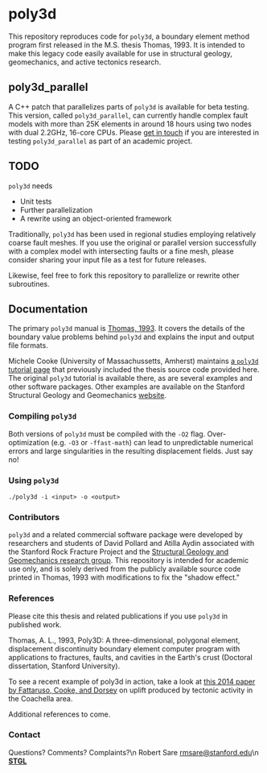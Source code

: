 # poly3d

This repository reproduces code for `poly3d`, a boundary element method program first released in the M.S. thesis Thomas, 1993. It is intended to make this legacy code easily available for use in structural geology, geomechanics, and active tectonics research.

## poly3d_parallel

A C++ patch that parallelizes parts of `poly3d` is available for beta testing. This version, called `poly3d_parallel`, can currently handle complex fault models with more than 25K elements in around 18 hours using two nodes with dual 2.2GHz, 16-core CPUs. Please [get in touch](mailto:rmsare@stanford.edu) if you are interested in testing `poly3d_parallel` as part of an academic project.

## TODO

`poly3d` needs
* Unit tests
* Further parallelization
* A rewrite using an object-oriented framework

Traditionally, `poly3d` has been used in regional studies employing relatively coarse fault meshes. If you use the original or parallel version successfully with a complex model with intersecting faults or a fine mesh, please consider sharing your input file as a test for future releases.

Likewise, feel free to fork this repository to parallelize or rewrite other subroutines.

## Documentation

The primary `poly3d` manual is [Thomas, 1993](http://searchworks.stanford.edu/view/2830996). It covers the details of the boundary value problems behind `poly3d` and explains the input and output file formats.

Michele Cooke (University of Massachussetts, Amherst) maintains [a `poly3d` tutorial page](http://www.geo.umass.edu/faculty/cooke/software.html) that previously included the thesis source code provided here. The original `poly3d` tutorial is available there, as are several examples and other software packages. Other examples are available on the Stanford Structural Geology and Geomechanics [website](https://pangea.stanford.edu/research/geomech/Software/Software.htm).

### Compiling `poly3d`

Both versions of `poly3d` must be compiled with the `-O2` flag. Over-optimization (e.g. `-O3` or `-ffast-math`) can lead to unpredictable numerical errors and large singularities in the resulting displacement fields. Just say no!

### Using `poly3d`

`./poly3d -i <input> -o <output>`

### Contributors 

`poly3d` and a related commercial software package were developed by researchers and students of David Pollard and Atilla Aydin associated with the Stanford Rock Fracture Project and the [Structural Geology and Geomechanics research group](https://structuralgeology.stanford.edu/). This repository is intended for academic use only, and is solely derived from the publicly available source code printed in Thomas, 1993 with modifications to fix the "shadow effect."

### References

Please cite this thesis and related publications if you use `poly3d` in published work.

Thomas, A. L., 1993, Poly3D: A three-dimensional, polygonal element, displacement discontinuity boundary element computer program with applications to fractures, faults, and cavities in the Earth's crust (Doctoral dissertation, Stanford University).

To see a recent example of poly3d in action, take a look at [this 2014 paper by Fattaruso, Cooke, and Dorsey](http://dx.doi.org/10.1130/GES01050.1) on uplift produced by tectonic activity in the Coachella area.

Additional references to come.

### Contact
Questions? Comments? Complaints?\n
Robert Sare rmsare@stanford.edu\n
**[STGL](https://pangea.stanford.edu/researchgroups/tectonicgeomorph/)**

